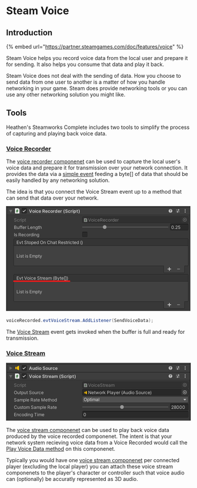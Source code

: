 # Steam Voice

## Introduction

{% embed url="https://partner.steamgames.com/doc/features/voice" %}

Steam Voice helps you record voice data from the local user and prepare it for sending. It also helps you consume that data and play it back.

Steam Voice does not deal with the sending of data. How you choose to send data from one user to another is a matter of how you handle networking in your game. Steam does provide networking tools or you can use any other networking solution you might like.

## Tools

Heathen's Steamworks Complete includes two tools to simplify the process of capturing and playing back voice data.

### [Voice Recorder](../../components/voice-recorder.md)

The [voice recorder componenet](../../components/voice-recorder.md) can be used to capture the local user's voice data and prepare it for transmission over your network connection. It provides the data via a [simple event](../../components/voice-recorder.md#evtvoicestream) feeding a byte\[] of data that should be easily handled by any networking solution.

The idea is that you connect the Voice Stream event up to a method that can send that data over your network.

![](<../../../../.gitbook/assets/image (158).png>)

```csharp
voiceRecorded.evtVoiceStream.AddListener(SendVoiceData);
```

The [Voice Stream](../../components/voice-recorder.md#evtvoicestream) event gets invoked when the buffer is full and ready for transmission.

### [Voice Stream](../../components/voice-stream.md)

![](<../../../../.gitbook/assets/image (187).png>)

The [voice stream componenet](../../components/voice-stream.md) can be used to play back voice data produced by the voice recorded componenet. The intent is that your network system recieving voice data from a Voice Recorded would call the [Play Voice Data method](../../components/voice-stream.md#play-voice-data) on this componenet.

Typically you would have one [voice stream componenet](../../components/voice-stream.md) per connected player (excluding the local player) you can attach these voice stream componenets to the player's character or controller such that voice audio can (optionally) be accuratly represented as 3D audio.

